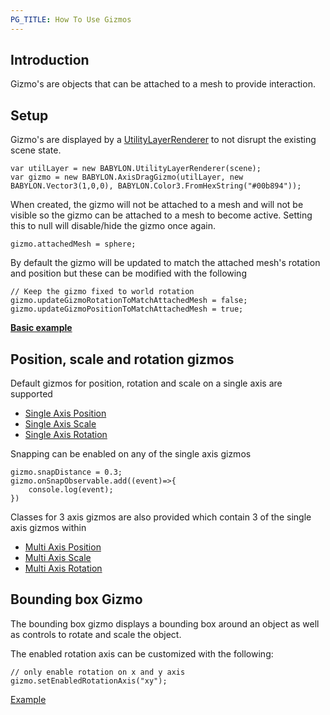 ```yaml
---
PG_TITLE: How To Use Gizmos
---
```


## Introduction

Gizmo's are objects that can be attached to a mesh to provide interaction.

## Setup

Gizmo's are displayed by a [UtilityLayerRenderer](/How_To/UtilityLayerRenderer) to not disrupt the existing scene state.
```
var utilLayer = new BABYLON.UtilityLayerRenderer(scene);
var gizmo = new BABYLON.AxisDragGizmo(utilLayer, new BABYLON.Vector3(1,0,0), BABYLON.Color3.FromHexString("#00b894"));
```
When created, the gizmo will not be attached to a mesh and will not be visible so the gizmo can be attached to a mesh to become active. Setting this to null will disable/hide the gizmo once again.
```
gizmo.attachedMesh = sphere;
```
By default the gizmo will be updated to match the attached mesh's rotation and position but these can be modified with the following
```
// Keep the gizmo fixed to world rotation
gizmo.updateGizmoRotationToMatchAttachedMesh = false;
gizmo.updateGizmoPositionToMatchAttachedMesh = true;
```
[**Basic example**](https://www.babylonjs-playground.com/#31M2AP#3)

## Position, scale and rotation gizmos

Default gizmos for position, rotation and scale on a single axis are supported

 - [Single Axis Position](https://www.babylonjs-playground.com/#31M2AP#3)
 - [Single Axis Scale](https://www.babylonjs-playground.com/#31M2AP#4)
 - [Single Axis Rotation](https://www.babylonjs-playground.com/#31M2AP#5)

Snapping can be enabled on any of the single axis gizmos

```
gizmo.snapDistance = 0.3;
gizmo.onSnapObservable.add((event)=>{
    console.log(event);
})
```

Classes for 3 axis gizmos are also provided which contain 3 of the single axis gizmos within 

 - [Multi Axis Position](https://www.babylonjs-playground.com/#31M2AP#6)
 - [Multi Axis Scale](https://www.babylonjs-playground.com/#31M2AP#8)
 - [Multi Axis Rotation](https://www.babylonjs-playground.com/#31M2AP#7)

## Bounding box Gizmo

The bounding box gizmo displays a bounding box around an object as well as controls to rotate and scale the object.

The enabled rotation axis can be customized with the following:
```
// only enable rotation on x and y axis
gizmo.setEnabledRotationAxis("xy");
```

[Example](https://www.babylonjs-playground.com/#DEYAQ5#40)


